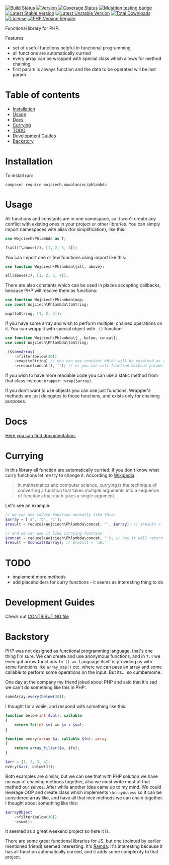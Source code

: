 [![Build Status](https://travis-ci.com/wnnawalaniec/phlambda.svg?branch=master)](https://travis-ci.com/wnnawalaniec/phlambda)
[![Version](http://poser.pugx.org/wojciech.nawalaniec/phlambda/version)](https://packagist.org/packages/wojciech.nawalaniec/phlambda)
[![Coverage Status](https://coveralls.io/repos/github/wnnawalaniec/phlambda/badge.svg?branch=master)](https://coveralls.io/github/wnnawalaniec/phlambda?branch=master)
[![Mutation testing badge](https://img.shields.io/endpoint?style=flat&url=https%3A%2F%2Fbadge-api.stryker-mutator.io%2Fgithub.com%2Fwnnawalaniec%2Fphlambda%2Fmaster)](https://dashboard.stryker-mutator.io/reports/github.com/wnnawalaniec/phlambda/master)
[![Latest Stable Version](http://poser.pugx.org/wojciech.nawalaniec/phlambda/v)](https://packagist.org/packages/wojciech.nawalaniec/phlambda)
[![Latest Unstable Version](http://poser.pugx.org/wojciech.nawalaniec/phlambda/v/unstable)](https://packagist.org/packages/wojciech.nawalaniec/phlambda)
[![Total Downloads](http://poser.pugx.org/wojciech.nawalaniec/phlambda/downloads)](https://packagist.org/packages/wojciech.nawalaniec/phlambda)
[![License](http://poser.pugx.org/wojciech.nawalaniec/phlambda/license)](https://packagist.org/packages/wojciech.nawalaniec/phlambda)
[![PHP Version Require](http://poser.pugx.org/wojciech.nawalaniec/phlambda/require/php)](https://packagist.org/packages/wojciech.nawalaniec/phlambda)

Functional library for PHP.

Features:
 - set of useful functions helpful in functional programming
 - all functions are automatically curried
 - every array can be wrapped with special class which allows for method chaining
 - first param is always function and the data to be operated will be last param
 
# Table of contents

- [Installation](#installation)
- [Usage](#usage)
- [Docs](#docs)
- [Currying](#currying)
- [TODO](#todo)
- [Development Guides](#development-guides)
- [Backstory](#backstory)

# Installation
To install run:
```
composer require wojciech.nawalaniec/phlambda
```

# Usage
All functions and constants are in one namespace, so it won't create any conflict with existing ones in your project
or other libraries.
You can simply import namespaces with alias (for simplification), like this:
```php
use Wojciech\Phlambda as f;

f\all(f\above(2), [1, 2, 3, 4]);
```

You can import one or few functions using import like this:
```php
use function Wojciech\Phlambda\{all, above};

all(above(2), [1, 2, 3, 4]);
```

There are also constants which can be used in places accepting callbacks, because PHP
will resolve them as functions:
```php
use function Wojciech\Phlambda\map;
use const Wojciech\Phlambda\toString;

map(toString, [1, 2, 3]);
```

If you have some array and wish to perform multiple, chained operations on it. You can wrapp it
with special object with `_()` function:

```php
use function Wojciech\Phlambda\{_, below, concat};
use const Wojciech\Phlambda\toString;

_($someArray)
    ->filter(below(30))
    ->map(toString) // you can use constant which will be resolved as callable by PHP
    ->reduce(concat(), ''); // or you can call function without params because all functions all curried
```

If you wish to have more readable code you can use a static method from that class instead: `Wrapper::wrap($array)`.

If you don't want to use objects you can use just functions. Wrapper's methods are just delegates to those functions,
and exists only for chaining purposes.

# Docs
[Here you can find documentation.](https://wnnawalaniec.github.io/phlambda/packages/Application.html)

# Currying
In this library all function are automatically curried. If you don't know what curry functions let me try to change it.
According to [Wikipedia](https://en.wikipedia.org/wiki/Currying):
> In mathematics and computer science, currying is the technique of converting a function that takes multiple arguments into a sequence of functions that each takes a single argument.

Let's see an example:
 ```php
// we can use reduce function normally like this:
$array = ['a', 'b', 'c'];
$result = reduce(\Wojciech\Phlambda\concat, '', $array); // $result = 'abc'

// and we can use it like cirrying function:
$concat = reduce(\Wojciech\Phlambda\concat, ''); // now it will return callback accepting last param from reduce - an array
$result = $concat($array); // $result = 'abc'
```

# TODO
- implement more methods
- add placeholders for curry functions - it seems as interesting thing to do

# Development Guides
Check out [CONTRIBUTING file](https://github.com/wnnawalaniec/phlambda/blob/master/CONTRIBUTING.md)

# Backstory
PHP was not designed as functional programming language, that's one thing I'm sure. 
We can create and use anonymous functions, and in `7.4` we even got arrow functions `fn () =>`.
Language itself is providing us with some functions like `array_map()` etc. where we can pass an array
and some callable to perform some operations on the input.
But its... so cumbersome.

One day at the company my friend joked about PHP and said that it's sad we can't do something like this in PHP:
```js
someArray.every(below(30));
```

I thought for a while, and respond with something like this:
```php
function below(int $val): callable
{
    return fn(int $v) => $v < $val;
}

function every(array $a, callable $fn): array
{
    return array_filter($a, $fn);
}

$arr = [1, 2, 3, 4];
every($arr, below(3));
```

Both examples are similar, but we can see that with PHP solution we have no way of chaining methods together, also we
must write most of that method our selves. After while another idea came up to my mind. We could leverage OOP and create
class which implements `\ArrayAccess` so it can be considered array like, and have all that nice methods we can chain together.
I thought about something like this:
```php
$arrayObject
    ->filter(below(30))
    ->sum();
```
It seemed as a great weekend project so here it is.

There are some great functional libraries for JS, but one (pointed by earlier mentioned friend) seemed interesting.
It's [Ramda](https://github.com/ramda/ramda). It's interesting because it has all function automatically curried, and it
adds some complexity to that project.
